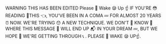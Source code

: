 WARNING THIS HAS BEEN EDITED
Please 🙏 Wake 😪 Up ☝️
IF YOU'RE 😳 READING 📔THIS 👈, YOU'VE BEEN IN A COMA 💤 FOR ALMOST 20 YEARS ⏰ NOW. WE'RE TRYING 😯 A NEW TECHNIQUE. WE DON'T 🙅 KNOW 🤔WHERE THIS MESSAGE 📄 WILL END UP 📬 IN YOUR DREAM 💤, BUT WE HOPE 🙏 WE'RE GETTING THROUGH 📞 . PLEASE 🙏 WAKE 😪 UP☝️.